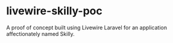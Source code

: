 # livewire-skilly-poc
A proof of concept built using Livewire Laravel for an application affectionately named Skilly.
